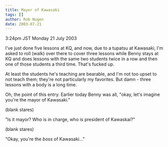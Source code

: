 ```yaml
---
title: Mayor of Kawasaki
tags: []
author: Rob Nugen
date: 2003-07-21
---
```


<p class=date>3:24pm JST Monday 21 July 2003</p>

<p>I've just done five lessons at KQ, and now, due to a tupatsu at
Kawasaki, I'm asked to roll (walk) over there to cover three lessons
while Benny stays at KQ and does lessons with the same two students
twice in a row and then one of those students a third time.  That's
fucked up.</p>

<p>At least the students he's teaching are bearable, and I'm not too
upset to not teach them; they're not particularly my favorites.   But
damn - three lessons with a body is a long time.</p>

<p>Oh, the point of this entry.  Earlier today Benny was all, "okay,
let's imagine you're the mayor of Kawasaki."</p>

<p>(blank stares)</p>

<p>"Is it mayor?  Who is in charge, who is president of Kawaskai?"</p>

<p>(blank stares)</p>

<p>"Okay, you're the <em>boss</em> of Kawasaki..."</p>
